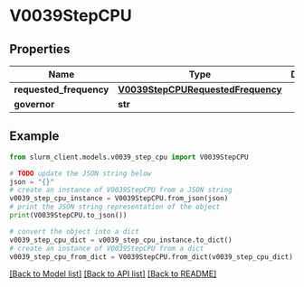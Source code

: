 # V0039StepCPU


## Properties

Name | Type | Description | Notes
------------ | ------------- | ------------- | -------------
**requested_frequency** | [**V0039StepCPURequestedFrequency**](V0039StepCPURequestedFrequency.md) |  | [optional] 
**governor** | **str** |  | [optional] 

## Example

```python
from slurm_client.models.v0039_step_cpu import V0039StepCPU

# TODO update the JSON string below
json = "{}"
# create an instance of V0039StepCPU from a JSON string
v0039_step_cpu_instance = V0039StepCPU.from_json(json)
# print the JSON string representation of the object
print(V0039StepCPU.to_json())

# convert the object into a dict
v0039_step_cpu_dict = v0039_step_cpu_instance.to_dict()
# create an instance of V0039StepCPU from a dict
v0039_step_cpu_from_dict = V0039StepCPU.from_dict(v0039_step_cpu_dict)
```
[[Back to Model list]](../README.md#documentation-for-models) [[Back to API list]](../README.md#documentation-for-api-endpoints) [[Back to README]](../README.md)


